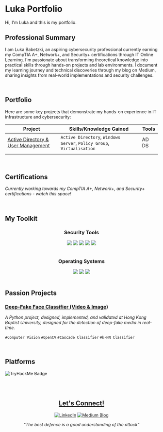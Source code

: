 # Luka Portfolio

Hi, I'm Luka and this is my portfolio.

## Professional Summary

I am Luka Babetzki, an aspiring cybersecurity professional currently earning my CompTIA A+, Network+, and Security+ certifications through IT Online Learning. I'm passionate about transforming theoretical knowledge into practical skills through hands-on projects and lab environments. I document my learning journey and technical discoveries through my blog on Medium, sharing insights from real-world implementations and security challenges.

<br>


## Portfolio

Here are some key projects that demonstrate my hands-on experience in IT infrastructure and cybersecurity:

|        Project        |    Skills/Knowledge Gained  |     Tools       |
|-----------------------|-----------------------------|-----------------|
| <a href="https://github.com/Luka-Babetzki/Luka-Cybersecurity-Portfolio/blob/main/Active%20Directory%20%26%20User%20Management.md">Active Directory & User Management</a> | `Active Directory`, `Windows Server`, `Policy Group`, `Virtualisation`  | AD DS    |
| | | |

<br>


## Certifications

*Currently working towards my CompTIA A+, Network+, and Security+ certifications - watch this space!*

<br>


## My Toolkit

<div align="center">

### Security Tools

<img src="https://img.shields.io/badge/Wireshark-1679A7.svg?style=for-the-badge&logo=Wireshark&logoColor=white"/>
<img src="https://img.shields.io/badge/VirusTotal-394EFF.svg?style=for-the-badge&logo=VirusTotal&logoColor=white"/>
<img src="https://img.shields.io/badge/Metasploit-2596CD.svg?style=for-the-badge&logo=Metasploit&logoColor=white"/>
<img src="https://img.shields.io/badge/MITRE_ATT&CK®-08669C.svg?style=for-the-badge&logo=MITRE_ATT&CK&logoColor=white"/>
<img src="https://img.shields.io/badge/Atomic_Red_Team-D02733.svg?style=for-the-badge&logo=Atomic_Red_Team&logoColor=white"/>
<br><br>
</div>

<div align="center">

### Operating Systems

<img src="https://img.shields.io/badge/Windows-0078D6?style=for-the-badge&logo=windows&logoColor=white">
<img src="https://img.shields.io/badge/Kali%20Linux-557C94.svg?style=for-the-badge&logo=Kali-Linux&logoColor=white"/>
<img src="https://img.shields.io/badge/Ubuntu-E95420.svg?style=for-the-badge&logo=Ubuntu&logoColor=white"/>
<br><br>
</div>


## Passion Projects

### <a href="">Deep-Fake Face Classifier (Video & Image)</a>

_A Python project, designed, implemented, and validated at Hong Kong Baptist University, designed for the detection of deep-fake media in real-time._ 

`#Computer Vision` `#OpenCV` `#Cascade Classifier` `#k-NN Classifier`

<!---

<br>

### <a href="">Project Name</a>

_Brief description_

`#` `#` `#` `#`

- 
- 
- 

-->

<br>

## Platforms

<img src="https://tryhackme-badges.s3.amazonaws.com/lukabbzk.png" alt="TryHackMe Badge" />
<a href="https://tryhackme.com/p/lukabbzk">

<br><br>


<div align="center">

## Let's Connect!

[![LinkedIn](https://img.shields.io/badge/-LinkedIn-0077B5?style=for-the-badge&logo=linkedin&logoColor=white)](https://linkedin.com/in/luka-babetzki)
[![Medium Blog](https://img.shields.io/badge/Medium-12100E?style=for-the-badge&logo=medium&logoColor=white)](https://medium.com/@lukababetzki)


</div>

<div align="center">

*"The best defence is a good understanding of the attack"*

</div>


<!---

## Project Overview 

|     Project           |     Skills/Knowledge Gained           |     Tools       |
| --------------------- | ------------------------------------- | --------------- |
| <a href="https://github.com/Luka-Babetzki/Luka-Cybersecurity-Portfolio/tree/main/1%20-%20Network%20Security">1</a> - Network Security  |                                       |                 |
| <a href="https://github.com/Luka-Babetzki/Luka-Cybersecurity-Portfolio/tree/main/2%20-%20SIEM">2</a> - SIEM              |                                       |                 |

-->